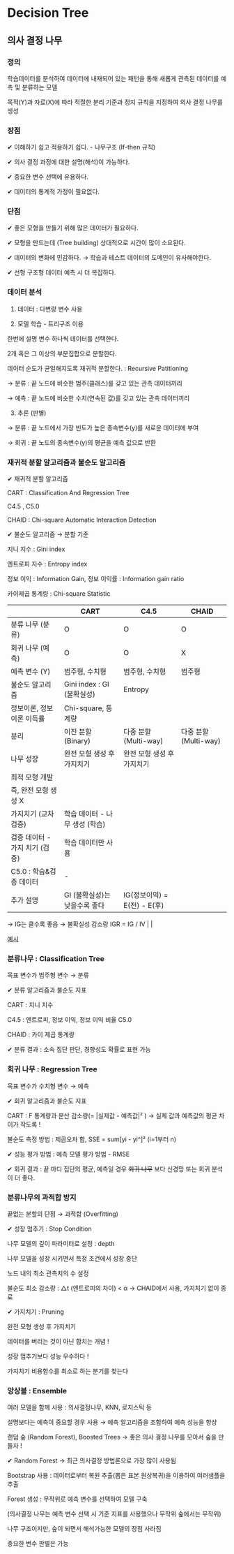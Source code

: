 # Decision Tree

## 의사 결정 나무

### 정의

학습데이터를 분석하여 데이터에 내재되어 있는 패턴을 통해 새롭게 관측된 데이터를 예측 및 분류하는 모델

목적(Y)과 자료(X)에 따라 적절한 분리 기준과 정지 규칙을 지정하여 의사 결정 나무를 생성

### 장점

✔ 이해하기 쉽고 적용하기 쉽다. - 나무구조 (If-then 규칙)

✔ 의사 결정 과정에 대한 설명(해석)이 가능하다.

✔ 중요한 변수 선택에 유용하다. 

✔ 데이터의 통계적 가정이 필요없다.  

### 단점

✔ 좋은 모형을 만들기 위해 많은 데이터가 필요하다. 

✔ 모형을 만드는데 (Tree building) 상대적으로 시간이 많이 소요된다. 

✔ 데이터의 변화에 민감하다. → 학습과 테스트 데이터의 도메인이 유사해야한다. 

✔ 선형 구조형 데이터 예측 시 더 복잡하다. 

### 데이터 분석

1) 데이터 : 다변량 변수 사용

2) 모델 학습 - 트리구조 이용

한번에 설명 변수 하나씩 데이터를 선택한다.

2개 혹은 그 이상의 부분집합으로 분할한다. 

데이터 순도가 균일해지도록 재귀적 분할한다. : Recursive Patitioning

→ 분류 : 끝 노드에 비슷한 범주(클래스)를 갖고 있는 관측 데이터끼리

→ 예측 : 끝 노드에 비슷한 수치(연속된 값)를 갖고 있는 관측 데이터끼리 

3) 추론 (판별) 

→ 분류 : 끝 노드에서 가장 빈도가 높은 종속변수(y)를 새로운 데이터에 부여 

→ 회귀 : 끝 노드의 종속변수(y)의 평균을 예측 값으로 반환

### 재귀적 분할 알고리즘과 불순도 알고리즘

✔ 재귀적 분할 알고리즘 

CART : Classification And Regression Tree

C4.5 , C5.0

CHAID : Chi-square Automatic Interaction Detection

✔ 불순도 알고리즘 → 분할 기준

지니 지수 : Gini index

엔트로피 지수 : Entropy index

정보 이익 : Information Gain, 정보 이익률 :  Information gain ratio

카이제곱 통계량 : Chi-square Statistic

|  | CART | C4.5 | CHAID |
| --- | --- | --- | --- |
| 분류 나무 (분류) | O | O | O |
| 회귀 나무 (예측) | O | O | X |
| 예측 변수 (Y) | 범주형, 수치형 | 범주형, 수치형 | 범주형 |
| 불순도 알고리즘 | Gini index : GI (불확실성) | Entropy
정보이론, 정보이론 이득률 | Chi-square, 통계량 |
| 분리 | 이진 분할 (Binary) | 다중 분할 (Multi-way) | 다중 분할 (Multi-way) |
| 나무 성장 | 완전 모형 생성 후 가지치기 | 완전 모형 생성 후 가지치기
 | 최적 모형 개발
즉, 완전 모형 생성 X |
| 가지치기 (교차검증) | 학습 데이터 - 나무 생성 (학습)
검증 데이터 - 가지 치기 (검증) | 학습 데이터만 사용
C5.0 : 학습&검증 데이터   | - |
| 추가 설명 | GI (불확실성)는 낮을수록 좋다 | IG(정보이익) = E(전) - E(후)
→ IG는 클수록 좋음 
→ 불확실성 감소량
IGR = IG / IV |  |

[예시](https://github.com/sejongresearch/2022.MachineLearning/blob/main/LectureNote/%5B%E1%84%80%E1%85%B5%E1%84%80%E1%85%A8%E1%84%92%E1%85%A1%E1%86%A8%E1%84%89%E1%85%B3%E1%86%B8%5D%5B7%E1%84%8C%E1%85%AE%E1%84%8E%E1%85%A1%5D%20%E1%84%8B%E1%85%B4%E1%84%89%E1%85%A1%E1%84%80%E1%85%A7%E1%86%AF%E1%84%8C%E1%85%A5%E1%86%BC%E1%84%82%E1%85%A1%E1%84%86%E1%85%AE_%E1%84%8B%E1%85%B5%E1%84%85%E1%85%A9%E1%86%AB.pdf)

### 분류나무 : Classification Tree

목표 변수가 범주형 변수 → 분류

✔ 분류 알고리즘과 불순도 지표  

CART : 지니 지수 

C4.5 : 엔트로피, 정보 이익, 정보 이익 비율 C5.0 

CHAID : 카이 제곱 통계량 

✔ 분류 결과 : 소속 집단 판단, 경향성도 확률로 표현 가능

### 회귀 나무 : Regression Tree

목표 변수가 수치형 변수 → 예측

✔ 회귀 알고리즘과 불순도 지표 

CART : F 통계량과 분산 감소량(= |실제값 - 예측값|² ) → 실제 값과 예측값의 평균 차이가 작도록 !

불순도 측정 방법 : 제곱오차 합, SSE = sum[yi - yi^]² (i=1부터 n) 

✔ 성능 평가 방법 : 예측 모델 평가 방법 - RMSE

✔ 회귀 결과 : 끝 마디 집단의 평균, 예측일 경우 ~~회귀 나무~~ 보다 신경망 또는 회귀 분석이 더 좋다.

### 분류나무의 과적합 방지

끝없는 분할의 단점 → 과적합 (Overfitting)

✔ 성장 멈추기 : Stop Condition

나무 모델의 깊이 파라미터로 설정 : depth

나무 모델을 성장 시키면서 특정 조건에서 성장 중단

노드 내의 최소 관측치의 수 설정

불순도 최소 감소량 : △t (엔트로피의 차이) < α → CHAID에서 사용, 가지치기 없이 종료 

✔ 가지치기 : Pruning

완전 모형 생성 후 가지치기

데이터를 버리는 것이 아닌 합치는 개념 !

성장 멈추기보다 성능 우수하다 !

가지치기 비용함수를 최소로 하는 분기를 찾는다

### 앙상블 : Ensemble

여러 모델을 함께 사용 : 의사결정나무, KNN, 로지스틱 등

설명보다는 예측이 중요할 경우 사용 → 예측 알고리즘을 조합하여 예측 성능을 향상

랜덤 숲 (Random Forest), Boosted Trees → 좋은 의사 결정 나무를 모아서 숲을 만들자 !

✔ Random Forest  → 최근 의사결정 방법론으로 가장 많이 사용됨

Bootstrap 사용 : 데이터로부터 복원 추출(뽑은 표본 원상복귀)을 이용하여 여러샘플을 추출

Forest 생성 : 무작위로 예측 변수를 선택하여 모델 구축 

(의사결정 나무는 예측 변수 선택 시 기준 지표를 사용했으나 무작위 숲에서는 무작위)

나무 구조이지만, 숲이 되면서 해석가능한 모델의 장점 사라짐

중요한 변수 판별은 가능